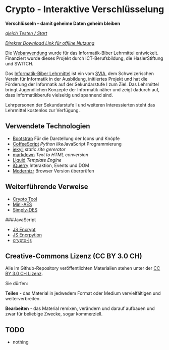 Crypto - Interaktive Verschlüsselung
====================================

**Verschlüsseln – damit geheime Daten  geheim bleiben**

*[gleich Testen / Start](http://mgje.github.io/Crypto/exp7/)*

*[Direkter Download Link für offline Nutzung](http://mgje.github.io/Crypto/DOWNLOAD/M3_interaktiv_verschluesseln.zip)*

Die [Webanwendung](http://mgje.github.io/Crypto/exp1/) wurde für das Informatik-Biber Lehrmittel
entwickelt. Finanziert wurde dieses Projekt durch ICT-Berufsbildung, die HaslerStiftung und SWITCH.

Das [Informatik-Biber Lehrmittel](http://informatik-biber.ch/lehrmittel/) ist ein vom [SVIA](http://svia-ssie-ssii.ch/), dem Schweizerischen Verein für Informatik in der Ausbildung, initiiertes Projekt und hat die Förderung der Informatik auf der Sekundarstufe I zum Ziel.
Das Lehrmittel bringt Jugendlichen Konzepte der Informatik näher und zeigt dadurch auf, dass Informatikberufe vielseitig und spannend sind. 

Lehrpersonen der Sekundarstufe I und weiteren Interessierten steht das Lehrmittel kostenlos zur Verfügung.


## Verwendete Technologien

- [Bootstrap](http://getbootstrap.com/about/) Für die Darstellung der Icons und Knöpfe
- [CoffeeScript](http://coffeescript.org/) *Python like*JavaScript Programmierung
- [jekyll](http://jekyllrb.com/) *static site gererator*
- [markdown](http://daringfireball.net/projects/markdown/) *Text to HTML conversion*
- [Liquid](https://github.com/Shopify/liquid) *Template Engine*
- [jQuerry](http://jquery.com/) Interaktion, Events und DOM
- [Modernizr](http://modernizr.com/) Browser Version überprüfen


## Weiterführende Verweise
- [Crypto Tool](http://www.cryptool-online.org/)
- [Mini-AES](http://www.sagemath.org/doc/reference/sage/crypto/block_cipher/miniaes.html) 
- [Simply-DES](http://www.sagemath.org/doc/reference/cryptography/sage/crypto/block_cipher/sdes.html)

###JavaScript
- [JS Encrypt](http://www-cs-students.stanford.edu/~tjw/jsbn/)
- [JS Encrpytion](https://github.com/mdp/gibberish-aes)
- [crypto-js](https://code.google.com/p/crypto-js/)

## Creative-Commons Lizenz (CC BY 3.0 CH)

Alle im Github-Repository veröffentlichten Materialien stehen unter der [CC BY 3.0 CH Lizenz](http://creativecommons.org/licenses/by/3.0/ch/).

Sie dürfen:

**Teilen** - das Material in jedwedem Format oder Medium vervielfältigen und weiterverbreiten.

**Bearbeiten** - das Material remixen, verändern und darauf aufbauen und zwar für beliebige Zwecke, sogar kommerziell.

## TODO
- nothing
